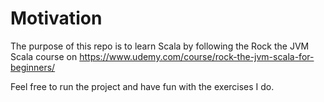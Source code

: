 # Motivation
The purpose of this repo is to learn Scala by following the Rock the JVM Scala course on https://www.udemy.com/course/rock-the-jvm-scala-for-beginners/

Feel free to run the project and have fun with the exercises I do.
